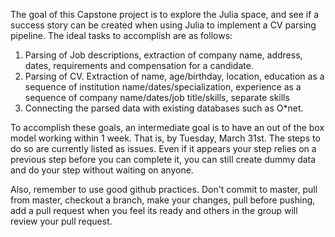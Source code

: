 The goal of this Capstone project is to explore the Julia space, and see if a success story can be created when using Julia to implement a CV parsing pipeline. The ideal tasks to accomplish are as follows: 
1. Parsing of Job descriptions, extraction of company name, address, dates, requirements and compensation for a candidate. 
2. Parsing of CV. Extraction of name, age/birthday, location, education as a sequence of institution name/dates/specialization, experience as a sequence of company name/dates/job title/skills, separate skills
3. Connecting the parsed data with existing databases such as O*net.

To accomplish these goals, an intermediate goal is to have an out of the box model working within 1 week. That is, by Tuesday, March 31st. The steps to do so are currently listed as issues. Even if it appears your step relies on a previous step before you can complete it, you can still create dummy data and do your step without waiting on anyone. 

Also, remember to use good github practices. Don't commit to master, pull from master, checkout a branch, make your changes, pull before pushing, add a pull request when you feel its ready and others in the group will review your pull request.